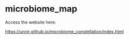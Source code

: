# microbiome_map


Access the website here:

https://unnir.github.io/microbiome_constellation/index.html

